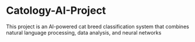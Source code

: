 # Catology-AI-Project
This project is an AI-powered cat breed classification system that combines natural language processing, data analysis, and neural networks
